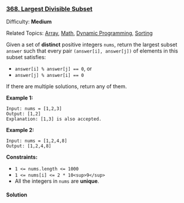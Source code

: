 ### [368\. Largest Divisible Subset](https://leetcode.com/problems/largest-divisible-subset/)

Difficulty: **Medium**  

Related Topics: [Array](https://leetcode.com/tag/array/), [Math](https://leetcode.com/tag/math/), [Dynamic Programming](https://leetcode.com/tag/dynamic-programming/), [Sorting](https://leetcode.com/tag/sorting/)


Given a set of **distinct** positive integers `nums`, return the largest subset `answer` such that every pair `(answer[i], answer[j])` of elements in this subset satisfies:

*   `answer[i] % answer[j] == 0`, or
*   `answer[j] % answer[i] == 0`

If there are multiple solutions, return any of them.

**Example 1:**

```
Input: nums = [1,2,3]
Output: [1,2]
Explanation: [1,3] is also accepted.
```

**Example 2:**

```
Input: nums = [1,2,4,8]
Output: [1,2,4,8]
```

**Constraints:**

*   `1 <= nums.length <= 1000`
*   `1 <= nums[i] <= 2 * 10<sup>9</sup>`
*   All the integers in `nums` are **unique**.


#### Solution
